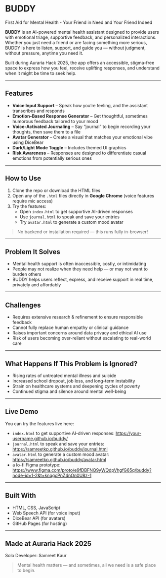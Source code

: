 # BUDDY
First Aid for Mental Health - Your Friend in Need and Your Friend Indeed

**BUDDY** is an AI-powered mental health assistant designed to provide users with emotional triage, supportive feedback, and personalized interactions. Whether you just need a friend or are facing something more serious, BUDDY is here to listen, support, and guide you — without judgment, without pressure, anytime you need it.

Built during Auraria Hack 2025, the app offers an accessible, stigma-free space to express how you feel, receive uplifting responses, and understand when it might be time to seek help.

---

## Features

-  **Voice Input Support** – Speak how you’re feeling, and the assistant transcribes and responds
-  **Emotion-Based Response Generator** – Get thoughtful, sometimes humorous feedback tailored to your mood
-  **Voice-Activated Journaling** – Say “journal” to begin recording your thoughts, then save them to a file
-  **Avatar Generator** – Create a visual that matches your emotional vibe using DiceBear
-  **Dark/Light Mode Toggle** – Includes themed UI graphics
-  **Risk Awareness** – Responses are designed to differentiate casual emotions from potentially serious ones

---

## How to Use

1. Clone the repo or download the HTML files
2. Open any of the `.html` files directly in **Google Chrome** (voice features require mic access)
3. Try the features:
   - Open `index.html` to get supportive AI-driven responses
   - Use `journal.html` to speak and save your entries
   - Try `avatar.html` to generate a custom mood avatar

> No backend or installation required — this runs fully in-browser!

---

## Problem It Solves

- Mental health support is often inaccessible, costly, or intimidating
- People may not realize when they need help — or may not want to burden others
- BUDDY helps users reflect, express, and receive support in real time, privately and affordably

---

## Challenges

- Requires extensive research & refinement to ensure responsible feedback
- Cannot fully replace human empathy or clinical guidance
- Raises important concerns around data privacy and ethical AI use
- Risk of users becoming over-reliant without escalating to real-world care

---

## What Happens If This Problem is Ignored?

- Rising rates of untreated mental illness and suicide
- Increased school dropout, job loss, and long-term instability
- Strain on healthcare systems and deepening cycles of poverty
- Continued stigma and silence around mental well-being

---

## Live Demo

You can try the features live here:

- `index.html` to get supportive AI-driven responses:  https://your-username.github.io/buddy/
- `journal.html` to speak and save your entries: https://samreetkp.github.io/buddy/journal.html
- `avatar.html` to generate a custom mood avatar: https://samreetkp.github.io/buddy/avatar.html
-  a lo-fi Figma prototype: https://www.figma.com/proto/e9fDBFNQ9yWQdpVhgfG65q/buddy?node-id=1-2&t=knqgcPnZ4nOn0U8z-1

---

## Built With

- HTML, CSS, JavaScript
- Web Speech API (for voice input)
- DiceBear API (for avatars)
- GitHub Pages (for hosting)

---

## Made at Auraria Hack 2025  
Solo Developer: Samreet Kaur

> Mental health matters — and sometimes, all we need is a safe place to begin.


